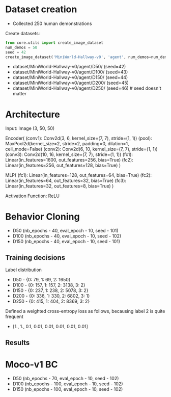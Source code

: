 # Dataset creation

- Collected 250 human demonstrations

Create datasets:

```python
from core.utils import create_image_dataset
num_demos = 50
seed = 42
create_image_dataset('MiniWorld-Hallway-v0', 'agent', num_demos=num_demos, seed=seed)
```

- dataset/MiniWorld-Hallway-v0/agent/D50/ (seed=42)
- dataset/MiniWorld-Hallway-v0/agent/D100/ (seed=43)
- dataset/MiniWorld-Hallway-v0/agent/D150/ (seed=44)
- dataset/MiniWorld-Hallway-v0/agent/D200/ (seed=45)
- dataset/MiniWorld-Hallway-v0/agent/D250/ (seed=46) # seed doesn't matter


# Architecture

Input: Image (3, 50, 50)

Encoder(
  (conv1): Conv2d(3, 6, kernel_size=(7, 7), stride=(1, 1))
  (pool): MaxPool2d(kernel_size=2, stride=2, padding=0, dilation=1, ceil_mode=False)
  (conv2): Conv2d(6, 10, kernel_size=(7, 7), stride=(1, 1))
  (conv3): Conv2d(10, 16, kernel_size=(7, 7), stride=(1, 1))
  (fc1): Linear(in_features=1600, out_features=256, bias=True)
  (fc2): Linear(in_features=256, out_features=128, bias=True)
)

MLP(
  (fc1): Linear(in_features=128, out_features=64, bias=True)
  (fc2): Linear(in_features=64, out_features=32, bias=True)
  (fc3): Linear(in_features=32, out_features=8, bias=True)
)

Activation Function: ReLU

# Behavior Cloning

- D50 (nb_epochs - 40, eval_epoch - 10, seed - 101)
- D100 (nb_epochs - 40, eval_epoch - 10, seed - 102)
- D150 (nb_epochs - 40, eval_epoch - 10, seed - 101)

## Training decisions

Label distribution
- D50 - {0: 79, 1: 69, 2: 1650}
- D100 - {0: 157, 1: 157, 2: 3138, 3: 2}
- D150 - {0: 237, 1: 238, 2: 5078, 3: 2}
- D200 - {0: 336, 1: 330, 2: 6802, 3: 1}
- D250 - {0: 415, 1: 404, 2: 8369, 3: 2}

Defined a weighted cross-entropy loss as follows, becausing label 2 is quite frequent
- [1., 1., 0.1, 0.01, 0.01, 0.01, 0.01, 0.01]

## Results

# Moco-v1 BC

- D50 (nb_epochs - 70, eval_epoch - 10, seed - 102)
- D100 (nb_epochs - 100, eval_epoch - 10, seed - 102)
- D150 (nb_epochs - 100, eval_epoch - 10, seed - 102)
